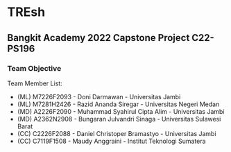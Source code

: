 # TREsh
## Bangkit Academy 2022 Capstone Project C22-PS196 ##

<h3>Team Objective</h3>
<p></p>

Team Member List:
* (ML) M7226F2093 - Doni Darmawan - Universitas Jambi
* (ML) M7281H2426 - Razid Ananda Siregar - Universitas Negeri Medan
* (MD) A2226F2090 - Muhammad Syahirul Cipta Alim - Universitas Jambi
* (MD) A2362N2908 - Bungaran Julvandri Sinaga - Universitas Sulawesi Barat
* (CC) C2226F2088 - Daniel Christoper Bramastyo - Universitas Jambi
* (CC) C7119F1508 - Maudy Anggraini - Institut Teknologi Sumatera

